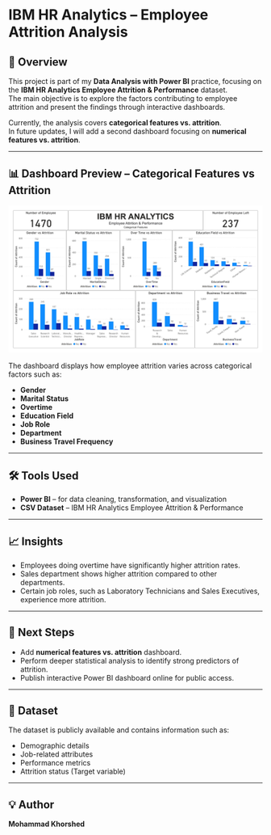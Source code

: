 # IBM HR Analytics – Employee Attrition Analysis

## 📌 Overview
This project is part of my **Data Analysis with Power BI** practice, focusing on the **IBM HR Analytics Employee Attrition & Performance** dataset.  
The main objective is to explore the factors contributing to employee attrition and present the findings through interactive dashboards.

Currently, the analysis covers **categorical features vs. attrition**.  
In future updates, I will add a second dashboard focusing on **numerical features vs. attrition**.

---

## 📊 Dashboard Preview – Categorical Features vs Attrition
<img src="categorical_features.jpg" alt="Categorical Features Dashboard" width="900">

The dashboard displays how employee attrition varies across categorical factors such as:
- **Gender**
- **Marital Status**
- **Overtime**
- **Education Field**
- **Job Role**
- **Department**
- **Business Travel Frequency**

---

## 🛠 Tools Used
- **Power BI** – for data cleaning, transformation, and visualization
- **CSV Dataset** – IBM HR Analytics Employee Attrition & Performance

---

## 📈 Insights
- Employees doing overtime have significantly higher attrition rates.
- Sales department shows higher attrition compared to other departments.
- Certain job roles, such as Laboratory Technicians and Sales Executives, experience more attrition.

---

## 🚀 Next Steps
- Add **numerical features vs. attrition** dashboard.
- Perform deeper statistical analysis to identify strong predictors of attrition.
- Publish interactive Power BI dashboard online for public access.

---

## 📄 Dataset
The dataset is publicly available and contains information such as:
- Demographic details
- Job-related attributes
- Performance metrics
- Attrition status (Target variable)

---

## 💡 Author
**Mohammad Khorshed**  